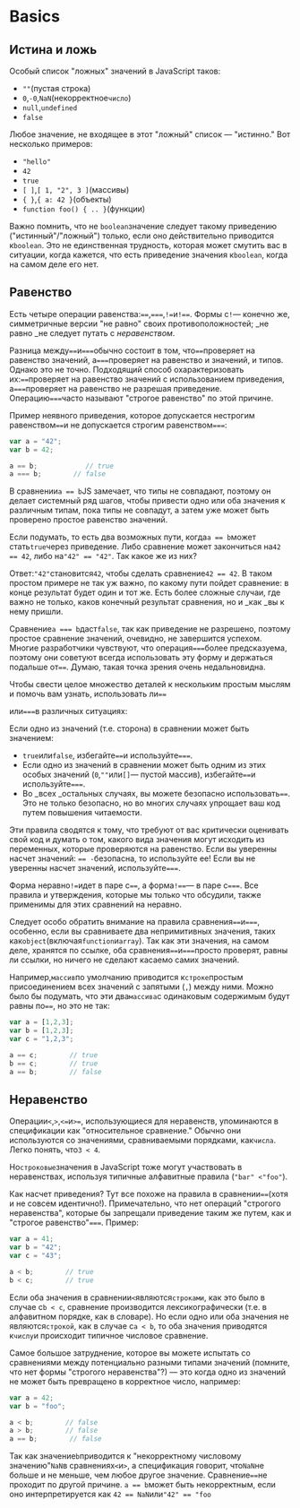 # Basics

## Истина и ложь

Особый список "ложных" значений в JavaScript таков:

* `""`\(пустая строка\)
* `0`,`-0`,`NaN`\(некорректное`число`\)
* `null`,`undefined`
* `false`

Любое значение, не входящее в этот "ложный" список — "истинно." Вот несколько примеров:

* `"hello"`
* `42`
* `true`
* `[ ]`,`[ 1, "2", 3 ]`\(массивы\)
* `{ }`,`{ a: 42 }`\(объекты\)
* `function foo() { .. }`\(функции\)

Важно помнить, что не `boolean`значение следует такому приведению \("истинный"/"ложный"\) только, если оно действительно приводится к`boolean`. Это не единственная трудность, которая может смутить вас в ситуации, когда кажется, что есть приведение значения к`boolean`, когда на самом деле его нет.

## Равенство

Есть четыре операции равенства:`==`,`===`,`!=`и`!==`. Формы с`!`— конечно же, симметричные версии "не равно" своих противоположностей; _не равно _не следует путать с _неравенством_.

Разница между`==`и`===`обычно состоит в том, что`==`проверяет на равенство значений, а`===`проверяет на равенство и значений, и типов. Однако это не точно. Подходящий способ охарактеризовать их:`==`проверяет на равенство значений с использованием приведения, а`===`проверяет на равенство не разрешая приведение. Операцию`===`часто называют "строгое равенство" по этой причине.

Пример неявного приведения, которое допускается нестрогим равенством`==`и не допускается строгим равенством`===`:

```javascript
var a = "42";
var b = 42;

a == b;            // true
a === b;        // false
```

В сравнении`a == b`JS замечает, что типы не совпадают, поэтому он делает системный ряд шагов, чтобы привести одно или оба значения к различным типам, пока типы не совпадут, а затем уже может быть проверено простое равенство значений.

Если подумать, то есть два возможных пути, когда`a == b`может стать`true`через приведение. Либо сравнение может закончиться на`42 == 42`, либо на`"42" == "42"`. Так какое же из них?

Ответ:`"42"`становится`42`, чтобы сделать сравнение`42 == 42`. В таком простом примере не так уж важно, по какому пути пойдет сравнение: в конце результат будет один и тот же. Есть более сложные случаи, где важно не только, каков конечный результат сравнения, но и _как _вы к нему пришли.

Сравнение`a === b`даст`false`, так как приведение не разрешено, поэтому простое сравнение значений, очевидно, не завершится успехом. Многие разработчики чувствуют, что операция`===`более предсказуема, поэтому они советуют всегда использовать эту форму и держаться подальше от`==`. Думаю, такая точка зрения очень недальновидна.

Чтобы свести целое множество деталей к нескольким простым мыслям и помочь вам узнать, использовать ли`==`

или`===`в различных ситуациях:

Если одно из значений \(т.е. сторона\) в сравнении может быть значением:

* `true`или`false`, избегайте`==`и используйте`===`.
* Если одно из значений в сравнении может быть одним из этих особых значений \(`0`,`""`или`[]`— пустой массив\), избегайте`==`и используйте`===`.
* Во _всех _остальных случаях, вы можете безопасно использовать`==`. Это не только безопасно, но во многих случаях упрощает ваш код путем повышения читаемости.

Эти правила сводятся к тому, что требуют от вас критически оценивать свой код и думать о том, какого вида значения могут исходить из переменных, которые проверяются на равенство. Если вы уверенны насчет значений: `== -`безопасна, то используйте ее! Если вы не уверенны насчет значений, используйте`===`.

Форма неравно`!=`идет в паре с`==`, а форма`!==`— в паре с`===`. Все правила и утверждения, которые мы только что обсудили, также применимы для этих сравнений на неравно.

Следует особо обратить внимание на правила сравнения`==`и`===`, особенно, если вы сравниваете два непримитивных значения, таких как`object`\(включая`function`и`array`\). Так как эти значения, на самом деле, хранятся по ссылке, оба сравнения`==`и`===`просто проверят, равны ли ссылки, но ничего не сделают касаемо самих значений.

Например,`массив`по умолчанию приводится к`строке`простым присоединением всех значений с запятыми \(`,`\) между ними. Можно было бы подумать, что эти два`массива`с одинаковым содержимым будут равны по`==`, но это не так:

```javascript
var a = [1,2,3];
var b = [1,2,3];
var c = "1,2,3";

a == c;        // true
b == c;        // true
a == b;        // false
```

## Неравенство

Операции`<`,`>`,`<=`и`>=`, использующиеся для неравенств, упоминаются в спецификации как "относительное сравнение." Обычно они используются со значениями, сравниваемыми порядками, как`числа`. Легко понять, что`3 < 4`.

Но`строковые`значения в JavaScript тоже могут участвовать в неравенствах, используя типичные алфавитные правила \(`"bar" <"foo"`\).

Как насчет приведения? Тут все похоже на правила в сравнении`==`\(хотя и не совсем идентично!\). Примечательно, что нет операций "строгого неравенства", которые бы запрещали приведение таким же путем, как и "строгое равенство"`===`. Пример:

```javascript
var a = 41;
var b = "42";
var c = "43";

a < b;        // true
b < c;        // true
```

Если оба значения в сравнении`<`являются`строками`, как это было в случае с`b < c`, сравнение производится лексикографически \(т.е. в алфавитном порядке, как в словаре\). Но если одно или оба значения не являются`строкой`, как в случае с`a < b`, то оба значения приводятся к`числу`и происходит типичное числовое сравнение.

Самое большое затруднение, которое вы можете испытать со сравнениями между потенциально разными типами значений \(помните, что нет формы "строгого неравенства"?\) — это когда одно из значений не может быть превращено в корректное число, например:

```javascript
var a = 42;
var b = "foo";

a < b;        // false
a > b;        // false
a == b;        // false
```

Так как значение`b`приводится к "некорректному числовому значению"`NaN`в сравнениях`<`и`>`, а спецификация говорит, что`NaN`не больше и не меньше, чем любое другое значение. Сравнение`==`не проходит по другой причине. `a == b`может быть некорректным, если оно интерпретируется как `42 == NaN`или`"42" == "foo`


